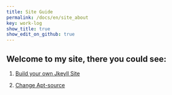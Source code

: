 ```yaml
---
title: Site Guide
permalink: /docs/en/site_about
key: work-log
show_title: true
show_edit_on_github: true
---
```


## Welcome to my site, there you could see:

1. [Build your own Jkeyll Site](https://www.weigao.cc/blog/2018/02/02/jekyll.html)


2. [Change Apt-source](https://www.weigao.cc/blog/2017/01/02/aptsource.html)

